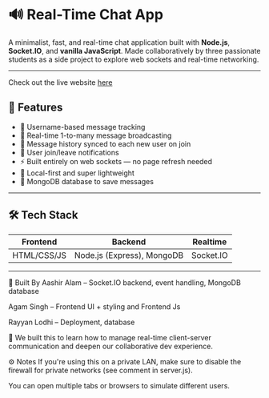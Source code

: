# 🔊 Real-Time Chat App

A minimalist, fast, and real-time chat application built with **Node.js**, **Socket.IO**, and **vanilla JavaScript**. Made collaboratively by three passionate students as a side project to explore web sockets and real-time networking.

---

Check out the live website [here](https://chat-app-node-svtx.onrender.com/)

## 🚀 Features

- 🧠 Username-based message tracking
- 💬 Real-time 1-to-many message broadcasting
- 🧾 Message history synced to each new user on join
- 🚪 User join/leave notifications
- ⚡ Built entirely on web sockets — no page refresh needed
- 🔐 Local-first and super lightweight
- 🥭 MongoDB database to save messages

---

## 🛠️ Tech Stack

| Frontend | Backend | Realtime |
|----------|---------|----------|
| HTML/CSS/JS | Node.js (Express), MongoDB | Socket.IO |

---

👥 Built By
Aashir Alam – Socket.IO backend, event handling, MongoDB database

Agam Singh – Frontend UI + styling and Frontend Js

Rayyan Lodhi – Deployment, database

🧠 We built this to learn how to manage real-time client-server communication and deepen our collaborative dev experience.

⚙️ Notes
If you're using this on a private LAN, make sure to disable the firewall for private networks (see comment in server.js).

You can open multiple tabs or browsers to simulate different users.
